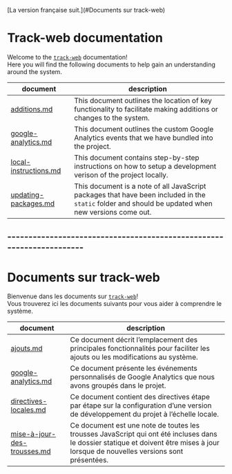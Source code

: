 [La version française suit.](#Documents sur track-web)

# Track-web documentation

Welcome to the [`track-web`](https://github.com/cds-snc/track-web) documentation!  
Here you will find the following documents to help gain an understanding around the system.

| document | description |
| -------- | ----------- |
| [additions.md](en/additions.md) | This document outlines the location of key functionality to facilitate making additions or changes to the system. |
| [google-analytics.md](en/google-analytics.md) | This document outlines the custom Google Analytics events that we have bundled into the project. |
| [local-instructions.md](en/local-instructions.md) | This document contains step-by-step instructions on how to setup a development verison of the project locally. |
| [updating-packages.md](en/updating-packages.md) | This document is a note of all JavaScript packages that have been included in the `static` folder and should be updated when new versions come out. |

## ---------------------------------------------------------------------

# Documents sur track-web

Bienvenue dans les documents sur [`track-web`](https://github.com/cds-snc/track-web)!  
Vous trouverez ici les documents suivants pour vous aider à comprendre le système.

| document | description |
| -------- | ----------- |
| [ajouts.md](fr/ajouts.md) | Ce document décrit l’emplacement des principales fonctionnalités pour faciliter les ajouts ou les modifications au système. |
| [google-analytics.md](fr/google-analytics.md) | Ce document présente les événements personnalisés de Google Analytics que nous avons groupés dans le projet. |
| [directives-locales.md](fr/directives-locales.md) | Ce document contient des directives étape par étape sur la configuration d’une version de développement du projet à l’échelle locale. |
| [mise-à-jour-des-trousses.md](fr/mise-a-jour-des-trousses.md) | Ce document est une note de toutes les trousses JavaScript qui ont été incluses dans le dossier statique et doivent être mises à jour lorsque de nouvelles versions sont présentées. |
